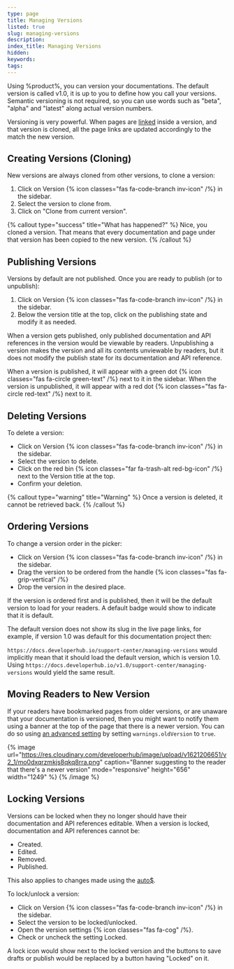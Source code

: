 ```yaml
---
type: page
title: Managing Versions
listed: true
slug: managing-versions
description: 
index_title: Managing Versions
hidden: 
keywords: 
tags: 
---
```


Using %product%, you can version your documentations. The default version is called v1.0, it is up to you to define how you call your versions. Semantic versioning is not required, so you can use words such as "beta", "alpha" and "latest" along actual version numbers.

Versioning is very powerful. When pages are [linked](/support-center/page-linking) inside a version, and that version is cloned, all the page links are updated accordingly to the match the new version.

## Creating Versions (Cloning)

New versions are always cloned from other versions, to clone a version:

1. Click on Version {% icon classes="fas fa-code-branch inv-icon" /%} in the sidebar.
2. Select the version to clone from.
3. Click on "Clone from current version".

{% callout type="success" title="What has happened?" %}
Nice, you cloned a version. That means that every documentation and page under that version has been copied  to the new version.
{% /callout %}

## Publishing Versions

Versions by default are not published. Once you are ready to publish (or to unpublish):

1. Click on Version {% icon classes="fas fa-code-branch inv-icon" /%} in the sidebar.
2. Below the version title at the top, click on the publishing state and modify it as needed.

When a version gets published, only published documentation and API references in the version would be viewable by readers. Unpublishing a version makes the version and all its contents unviewable by readers, but it does not modify the publish state for its documentation and API reference.

When a version is published, it will appear with a green dot {% icon classes="fas fa-circle green-text" /%} next to it in the sidebar. When the version is unpublished, it will appear with a red dot {% icon classes="fas fa-circle red-text" /%} next to it.

## Deleting Versions

To delete a version:

- Click on Version {% icon classes="fas fa-code-branch inv-icon" /%} in the sidebar.
- Select the version to delete.
- Click on the red bin {% icon classes="far fa-trash-alt red-bg-icon" /%} next to the Version title at the top.
- Confirm your deletion.

{% callout type="warning" title="Warning" %}
Once a version is deleted, it cannot be retrieved back.
{% /callout %}

## Ordering Versions

To change a version order in the picker:

- Click on Version {% icon classes="fas fa-code-branch inv-icon" /%} in the sidebar.
- Drag the version to be ordered from the handle {% icon classes="fas fa-grip-vertical" /%}
- Drop the version in the desired place.

If the version is ordered first and is published, then it will be the default version to load for your readers. A default badge would show to indicate that it is default.

The default version does not show its slug in the live page links, for example, if version 1.0 was default for this documentation project then:

`https://docs.developerhub.io/support-center/managing-versions` would implicitly mean that it should load the default version, which is version 1.0. Using `https://docs.developerhub.io/v1.0/support-center/managing-versions` would yield the same result.

## Moving Readers to New Version

If your readers have bookmarked pages from older versions, or are unaware that your documentation is versioned, then you might want to notify them using a banner at the top of the page that there is a newer version. You can do so using [an advanced setting](/support-center/advanced-settings) by setting `warnings.oldVersion` to `true`.

{% image url="https://res.cloudinary.com/developerhub/image/upload/v1621206651/v2_1/mo0dxqrzmkjs8qkq8rra.png" caption="Banner suggesting to the reader that there's a newer version" mode="responsive" height="656" width="1249" %}
{% /image %}

## Locking Versions

Versions can be locked when they no longer should have their documentation and API references editable. When a version is locked, documentation and API references cannot be:

- Created.
- Edited.
- Removed.
- Published.

This also applies to changes made using the [auto$](/v1.0/api/ref).

To lock/unlock a version:

- Click on Version {% icon classes="fas fa-code-branch inv-icon" /%} in the sidebar.
- Select the version to be locked/unlocked.
- Open the version settings {% icon classes="fas fa-cog" /%}.
- Check or uncheck the setting Locked.

A lock icon would show next to the locked version and the buttons to save drafts or publish would be replaced by a button having "Locked" on it.